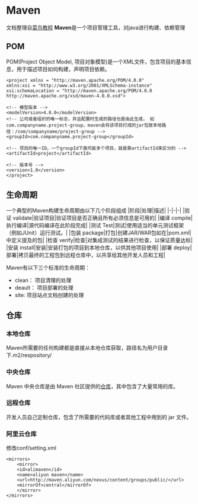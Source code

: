 # Maven
文档整理自[菜鸟教程](https://www.runoob.com/maven/maven-tutorial.html)
**Maven**是一个项目管理工具，对java进行构建、依赖管理
## POM
POM(Project Object Model, 项目对象模型)是一个XML文件，包含项目的基本信息，用于描述项目如何构建，声明项目依赖。

    <project xmlns = "http://maven.apache.org/POM/4.0.0"
    xmlns:xsi = "http://www.w3.org/2001/XMLSchema-instance"
    xsi:schemaLocation = "http://maven.apache.org/POM/4.0.0
    http://maven.apache.org/xsd/maven-4.0.0.xsd">
 
    <!-- 模型版本 -->
    <modelVersion>4.0.0</modelVersion>
    <!-- 公司或者组织的唯一标志，并且配置时生成的路径也是由此生成， 如com.companyname.project-group，maven会将该项目打成的jar包放本地路径：/com/companyname/project-group -->
    <groupId>com.companyname.project-group</groupId>
 
    <!-- 项目的唯一ID，一个groupId下面可能多个项目，就是靠artifactId来区分的 -->
    <artifactId>project</artifactId>
 
    <!-- 版本号 -->
    <version>1.0</version>
    </project>

## 生命周期
一个典型的Maven构建生命周期由以下几个阶段组成
|阶段|处理|描述|
|-|-|-|
|验证 validate|验证项目|验证项目是否正确且所有必须信息是可用的|
|编译 compile|执行编译|源代码编译在此阶段完成|
|测试 Test|测试|使用适当的单元测试框架（例如JUnit）运行测试。|
|包装 package|打包|创建JAR/WAR包如在|pom.xml|中定义提及的包|
|检查 verify|检查|对集成测试的结果进行检查，以保证质量达标|
|安装 install|安装|安装打包的项目到本地仓库，以供其他项目使用|
|部署 deploy|部署|拷贝最终的工程包到远程仓库中，以共享给其他开发人员和工程|


Maven有以下三个标准的生命周期：
+ clean： 项目清理的处理
+ deault： 项目部署的处理
+ site: 项目站点文档创建的处理

## 仓库
### 本地仓库
Maven所需要的任何构建都是直接从本地仓库获取，路径名为用户目录下.m2/respository/
### 中央仓库
Maven 中央仓库是由 Maven 社区提供的[仓库](https://search.maven.org/#browse)，其中包含了大量常用的库。
### 远程仓库
开发人员自己定制仓库，包含了所需要的代码库或者其他工程中用到的 jar 文件。
### 阿里云仓库
修改conf/setting.xml

    <mirrors>
        <mirror>
        <id>alimaven</id>
        <name>aliyun maven</name>
        <url>http://maven.aliyun.com/nexus/content/groups/public/</url>
        <mirrorOf>central</mirrorOf>        
        </mirror>
    </mirrors>